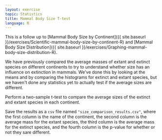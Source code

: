 ```yaml
---
layout: exercise
topic: Statistics
title: Mammal Body Size T-test
language: R
---
```


This is a follow up to [Mammal Body Size by Continent]({{ site.baseurl }}/exercises/Scientific-mammal-body-size-by-continent-R)
and [Mammal Body Size Distribution]({{ site.baseurl }}/exercises/Graphing-mammal-body-size-distribution-R).

We have previously compared the average masses of extant and extinct species on
different continents to try to understand whether size has an influence on
extinction in mammals. We've done this by looking at the means and by comparing
the histograms for extinct and extant species, but we haven't done any
statistics yet to actually test if the average sizes are different.

Perform a two-sample t-test to compare the average sizes of the extinct and 
extant species in each continent.

Save the results as a `csv` file named `"size_comparison_results.csv"`, where 
the first column is the name of the continent, the second column is the average 
mass for the extant species, the third column is the average mass for the 
extinct species, and the fourth column is the p-value for whether or not they 
sare different.
